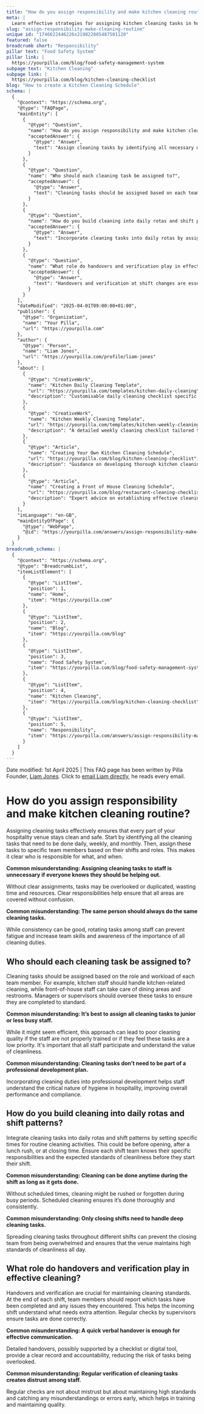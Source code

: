 ```yaml
---
title: "How do you assign responsibility and make kitchen cleaning routine?"
meta: |
  Learn effective strategies for assigning kitchen cleaning tasks in hospitality, including role-based task distribution and integrating cleaning into daily routines.
slug: "assign-responsibility-make-cleaning-routine"
unique id: "1746622446226x219822805487501120"
featured: false
breadcrumb short: "Responsibility"
pillar text: "Food Safety System"
pillar link: |
  https://yourpilla.com/blog/food-safety-management-system
subpage text: "Kitchen Cleaning"
subpage link: |
  https://yourpilla.com/blog/kitchen-cleaning-checklist
blog: "How to create a Kitchen Cleaning Schedule"
schema: |
  {
    "@context": "https://schema.org",
    "@type": "FAQPage",
    "mainEntity": [
      {
        "@type": "Question",
        "name": "How do you assign responsibility and make kitchen cleaning routine?",
        "acceptedAnswer": {
          "@type": "Answer",
          "text": "Assign cleaning tasks by identifying all necessary daily, weekly, and monthly tasks and distributing them among team members according to their shifts and roles. This ensures clear responsibilities and prevents tasks from being overlooked or duplicated. Rotating tasks among staff can help prevent fatigue and increase team skills."
        }
      },
      {
        "@type": "Question",
        "name": "Who should each cleaning task be assigned to?",
        "acceptedAnswer": {
          "@type": "Answer",
          "text": "Cleaning tasks should be assigned based on each team member's role and workload. Kitchen staff should handle kitchen-related cleaning, while front-of-house staff manage dining areas and restrooms. Managers or supervisors should oversee all cleaning tasks to ensure they are completed to the expected standard."
        }
      },
      {
        "@type": "Question",
        "name": "How do you build cleaning into daily rotas and shift patterns?",
        "acceptedAnswer": {
          "@type": "Answer",
          "text": "Incorporate cleaning tasks into daily rotas by assigning specific times for these activities, such as before opening, after lunch rushes, and at closing. Ensure each shift team knows their specific responsibilities and the expected standards before their shift starts. Scheduled cleaning helps ensure thoroughness and consistency during busy periods."
        }
      },
      {
        "@type": "Question",
        "name": "What role do handovers and verification play in effective cleaning?",
        "acceptedAnswer": {
          "@type": "Answer",
          "text": "Handovers and verification at shift changes are essential for maintaining cleaning standards. Each team should report completed tasks and any issues, providing a clear transition for the incoming team. Regular checks by supervisors ensure tasks are correctly completed, supporting training needs and maintaining high standards."
        }
      }
    ],
    "dateModified": "2025-04-01T09:00:00+01:00",
    "publisher": {
      "@type": "Organization",
      "name": "Your Pilla",
      "url": "https://yourpilla.com"
    },
    "author": {
      "@type": "Person",
      "name": "Liam Jones",
      "url": "https://yourpilla.com/profile/liam-jones"
    },
    "about": [
      {
        "@type": "CreativeWork",
        "name": "Kitchen Daily Cleaning Template",
        "url": "https://yourpilla.com/templates/kitchen-daily-cleaning",
        "description": "Customisable daily cleaning checklist specific to kitchen environments to ensure high cleanliness standards."
      },
      {
        "@type": "CreativeWork",
        "name": "Kitchen Weekly Cleaning Template",
        "url": "https://yourpilla.com/templates/kitchen-weekly-cleaning",
        "description": "A detailed weekly cleaning checklist tailored to kitchens, aiding in maintaining cleanliness and hygiene."
      },
      {
        "@type": "Article",
        "name": "Creating Your Own Kitchen Cleaning Schedule",
        "url": "https://yourpilla.com/blog/kitchen-cleaning-checklist",
        "description": "Guidance on developing thorough kitchen cleaning schedules suitable for various kitchen setups."
      },
      {
        "@type": "Article",
        "name": "Creating a Front of House Cleaning Schedule",
        "url": "https://yourpilla.com/blog/restaurant-cleaning-checklists",
        "description": "Expert advice on establishing effective cleaning routines for front-of-house areas in hospitality settings."
      }
    ],
    "inLanguage": "en-GB",
    "mainEntityOfPage": {
      "@type": "WebPage",
      "@id": "https://yourpilla.com/answers/assign-responsibility-make-cleaning-routine"
    }
  }
breadcrumb_schema: |
  {
    "@context": "https://schema.org",
    "@type": "BreadcrumbList",
    "itemListElement": [
      {
        "@type": "ListItem",
        "position": 1,
        "name": "Home",
        "item": "https://yourpilla.com"
      },
      {
        "@type": "ListItem",
        "position": 2,
        "name": "Blog",
        "item": "https://yourpilla.com/blog"
      },
      {
        "@type": "ListItem",
        "position": 3,
        "name": "Food Safety System",
        "item": "https://yourpilla.com/blog/food-safety-management-system"
      },
      {
        "@type": "ListItem",
        "position": 4,
        "name": "Kitchen Cleaning",
        "item": "https://yourpilla.com/blog/kitchen-cleaning-checklist"
      },
      {
        "@type": "ListItem",
        "position": 5,
        "name": "Responsibility",
        "item": "https://yourpilla.com/answers/assign-responsibility-make-cleaning-routine"
      }
    ]
  }
---
```


Date modified: 1st April 2025 | This FAQ page has been written by Pilla Founder, [Liam Jones](https://yourpilla.com/profile/liam-jones). Click to [email Liam directly](https://mailto:liam@yourpilla.com), he reads every email.

# How do you assign responsibility and make kitchen cleaning routine?

Assigning cleaning tasks effectively ensures that every part of your hospitality venue stays clean and safe. Start by identifying all the cleaning tasks that need to be done daily, weekly, and monthly. Then, assign these tasks to specific team members based on their shifts and roles. This makes it clear who is responsible for what, and when.

**Common misunderstanding: Assigning cleaning tasks to staff is unnecessary if everyone knows they should be helping out.**

Without clear assignments, tasks may be overlooked or duplicated, wasting time and resources. Clear responsibilities help ensure that all areas are covered without confusion.

**Common misunderstanding: The same person should always do the same cleaning tasks.**

While consistency can be good, rotating tasks among staff can prevent fatigue and increase team skills and awareness of the importance of all cleaning duties.

## Who should each cleaning task be assigned to?

Cleaning tasks should be assigned based on the role and workload of each team member. For example, kitchen staff should handle kitchen-related cleaning, while front-of-house staff can take care of dining areas and restrooms. Managers or supervisors should oversee these tasks to ensure they are completed to standard.

**Common misunderstanding: It’s best to assign all cleaning tasks to junior or less busy staff.**

While it might seem efficient, this approach can lead to poor cleaning quality if the staff are not properly trained or if they feel these tasks are a low priority. It's important that all staff participate and understand the value of cleanliness.

**Common misunderstanding: Cleaning tasks don’t need to be part of a professional development plan.**

Incorporating cleaning duties into professional development helps staff understand the critical nature of hygiene in hospitality, improving overall performance and compliance.

## How do you build cleaning into daily rotas and shift patterns?

Integrate cleaning tasks into daily rotas and shift patterns by setting specific times for routine cleaning activities. This could be before opening, after a lunch rush, or at closing time. Ensure each shift team knows their specific responsibilities and the expected standards of cleanliness before they start their shift.

**Common misunderstanding: Cleaning can be done anytime during the shift as long as it gets done.**

Without scheduled times, cleaning might be rushed or forgotten during busy periods. Scheduled cleaning ensures it’s done thoroughly and consistently.

**Common misunderstanding: Only closing shifts need to handle deep cleaning tasks.**

Spreading cleaning tasks throughout different shifts can prevent the closing team from being overwhelmed and ensures that the venue maintains high standards of cleanliness all day.

## What role do handovers and verification play in effective cleaning?

Handovers and verification are crucial for maintaining cleaning standards. At the end of each shift, team members should report which tasks have been completed and any issues they encountered. This helps the incoming shift understand what needs extra attention. Regular checks by supervisors ensure tasks are done correctly.

**Common misunderstanding: A quick verbal handover is enough for effective communication.**

Detailed handovers, possibly supported by a checklist or digital tool, provide a clear record and accountability, reducing the risk of tasks being overlooked.

**Common misunderstanding: Regular verification of cleaning tasks creates distrust among staff.**

Regular checks are not about mistrust but about maintaining high standards and catching any misunderstandings or errors early, which helps in training and maintaining quality.